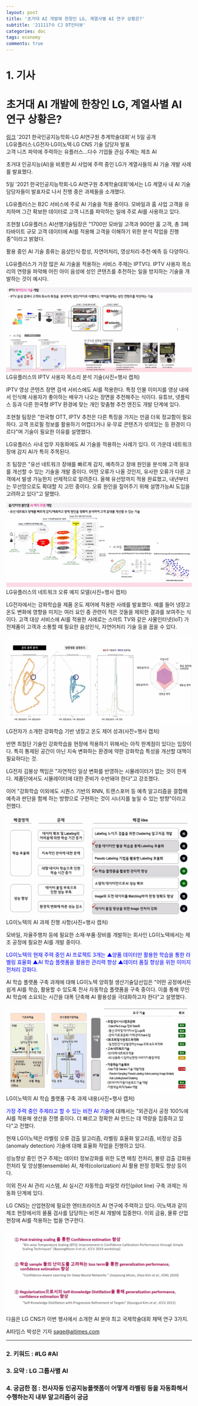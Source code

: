```yaml
---
layout: post
title: '초거대 AI 개발에 한창인 LG, 계열사별 AI 연구 상황은?'
subtitle: '211117수 CJ DT인터뷰'
categories: doc
tags: economy
comments: true
---
```


# 1. 기사
초거대 AI 개발에 한창인 LG, 계열사별 AI 연구 상황은?
==========
[링크](http://www.aitimes.com/news/articleView.html?idxno=141384)
'2021 한국인공지능학회-LG AI연구원 추계학술대회'서 5일 공개   
LG유플러스·LG전자·LG이노텍·LG CNS 기술 담당자 발표   
고객 니즈 파악에 주력하는 유플러스...다수 기업들 관심 주제는 제조 AI   

초거대 인공지능(AI)을 비롯한 AI 사업에 주력 중인 LG가 계열사들의 AI 기술 개발 사례를 발표했다.   

5일 '2021 한국인공지능학회-LG AI연구원 추계학술대회'에서는 LG 계열사 내 AI 기술 담당자들이 발표자로 나서 진행 중은 과제들을 소개했다.   

LG유플러스는 B2C 서비스에 주로 AI 기술을 적용 중이다. 모바일과 홈 사업 고객을 유치하며 그간 확보한 데이터로 고객 니즈를 파악하는 일에 주로 AI를 사용하고 있다.   

조현철 LG유플러스 AI선행기술팀장은 "1700만 모바일 고객과 900만 홈 고객, 총 3페타바이트 규모 고객 데이터에 AI를 적용해 고객을 이해하기 위한 분석 작업을 진행 중"이라고 밝혔다.   

활용 중인 AI 기술 종류는 음성인식·합성, 자연어처리, 영상처리·추천·예측 등 다양하다.   

LG유플러스가 가장 많은 AI 기술을 적용하는 서비스 주제는 IPTV다. IPTV 사용자 목소리의 연령을 파악해 어린 아이 음성에 성인 콘텐츠를 추천하는 일을 방지하는 기술을 개발하는 것이 예시다.   

<img src="/assets/img/211117Wed_LGAI1.png">
LG유플러스의 IPTV 사용자 목소리 분석 기술(사진=행사 캡처)

IPTV 영상 콘텐츠 장면 검색 서비스에도 AI를 적용한다. 특정 인물 이미지를 영상 내에서 인식해 사용자가 좋아하는 배우가 나오는 장면을 추천해주는 식이다. 유튜브, 넷플릭스 등과 다른 한국형 IPTV 환경에 맞는 개인 맞춤형 추천 엔진도 개발 단계에 있다.   

조현철 팀장은 "한국형 OTT, IPTV 추천은 다른 특징을 가지는 만큼 더욱 정교함이 필요하다. 고객 프로필 정보를 활용하기 어렵더거나 유·무료 콘텐츠가 섞여있는 등 환경이 다르다"며 기술이 필요한 이유를 설명했다.   

LG유플러스 사내 업무 자동화에도 AI 기술을 적용하는 사례가 있다. 이 가운데 네트워크 장애 감지 AI가 특히 주목된다.   

조 팀장은 "유선 네트워크 장애를 빠르게 감지, 예측하고 장애 원인을 분석해 고객 응대를 개선할 수 있는 기술을 개발 중이다. 어떤 오류가 나올 것인지, 유사한 오류가 다른 고객에서 발생 가능한지 선제적으로 알려준다. 올해 유선망까지 적용 완료했고, 내년부터는 무선망으로도 확대할 지 고민 중이다. 오류 원인을 짚어주기 위해 설명가능AI 도입을 고려하고 있다"고 말했다.   

<img src="/assets/img/211117Wed_LGAI2.png">
LG유플러스의 네트워크 오류 예지 모델(사진=행사 캡처)

LG전자에서는 강화학습을 제품 온도 제어에 적용한 사례를 발표했다. 예를 들어 냉장고 온도 변화에 영향을 미치는 여러 요인 중 관련이 적은 것들을 제외한 결과를 보여주는 식이다. 고객 대상 서비스에 AI를 적용한 사례로는 스마트 TV와 같은 사물인터넷(IoT) 가전제품이 고객과 소통할 때 필요한 음성인식, 자연어처리 기술 등을 꼽을 수 있다.   

<img src="/assets/img/211117Wed_LGAI3.png">
LG전자가 소개한 강화학습 기반 냉장고 온도 제어 성과(사잔=행사 캡처)

반면 최첨단 기술인 강화학습을 현장에 적용하기 위해서는 아직 한계점이 있다는 입장이다. 특히 통제된 공간이 아닌 지속 변화하는 환경에 약한 강화학습 특성을 개선할 대책이 필요하다는 것.   

LG전자 김봉상 책임은 "자연적인 일상 변화를 반영하는 시뮬레이터가 없는 것이 한계다. 제품단에서도 시뮬레이터에 대한 준비가 수반돼야 한다"고 강조했다.   

이어 "강화학습 이외에도 시퀀스 기반의 RNN, 트랜스포머 등 예측 알고리즘을 결합해 예측과 판단을 함께 하는 방향으로 구현하는 것이 시너지를 높일 수 있는 방향"이라고 전했다.   

<img src="/assets/img/211117Wed_LGAI4.png">
LG이노텍의 AI 과제 진행 사항(사진=행사 캡처)

모바일, 자율주행차 등에 필요한 소재·부품·장비를 개발하는 회사인 LG이노텍에서는 제조 공정에 필요한 AI를 개발 중이다.   

<span style="color:blue">LG이노텍의 현재 주력 중인 AI 프로젝트 3개는 ▲양품 데이터만 활용한 학습을 통한 라벨링 효율화 ▲AI 학습 플랫폼을 활용한 관리력 향상 ▲데이터 품질 향상을 위한 이미지 전처리 강화다.   

AI 학습 플랫폼 구축 과제에 대해 LG이노텍 양희철 생산기술담선임은 "어떤 공정에서든 쉽게 AI를 학습, 활용할 수 있도록 전사 자동학습 플랫폼을 구축 중이다. 이를 통해 무인 AI 학습에 소요되는 시간을 대폭 단축해 AI 활용성을 극대화하고자 한다"고 설명했다.</span>   

<img src="/assets/img/211117Wed_LGAI5.png">
LG이노텍의 AI 학습 플랫폼 구축 과제 내용(사진=행사 캡처)   

<span style="color:blue">가장 주력 중인 주제라고 할 수 있는 비전 AI 기술</span>에 대해서는 "외관검사 공정 100%에 AI를 적용해 생산을 진행 중이다. 더 빠르고 정확한 AI 만드는 데 역량을 집중하고 있다"고 전했다.   

현재 LG이노텍은 라벨링 오류 검출 알고리즘, 라벨링 효율화 알고리즘, 비정상 검출(anomaly detection) 기술에 대해 효율화 작업을 진행하고 있다.   

성능향상 중인 연구 주제는 데이터 정보강화를 위한 도면 매칭 전처리, 불량 검출 강화용 전처리 및 앙상블(ensemble) AI, 채색(colorization) AI 활용 판정 정확도 향상 등이다.   

이외 전사 AI 관리 시스템, AI 실시간 자동학습 파일럿 라인(pilot line) 구축 과제는 자동화 단계에 있다.   

LG CNS는 산업현장에 필요한 엔터프라이즈 AI 연구에 주력하고 있다. 이노텍과 같이 제조 현장에서의 물품 검사를 담당하는 비전 AI 개발에 집중한다. 이외 금융, 물류 산업 현장에 AI를 적용하는 법을 연구한다.   

<img src="/assets/img/211117Wed_LGAI6.png">
다음은 LG CNS가 이번 행사에서 소개한 AI 분야 최고 국제학술대회 채택 연구 3가지.   

AI타임스 박성은 기자 sage@aitimes.com   
* * *

### 2. 키워드 : \#LG \#AI
### 3. 요약 : LG 그룹사별 AI
### 4. 궁금한 점 : 전사자동 인공지능플랫폼이 어떻게 라벨링 등을 자동화해서 수행하는지 내부 알고리즘이 궁금
